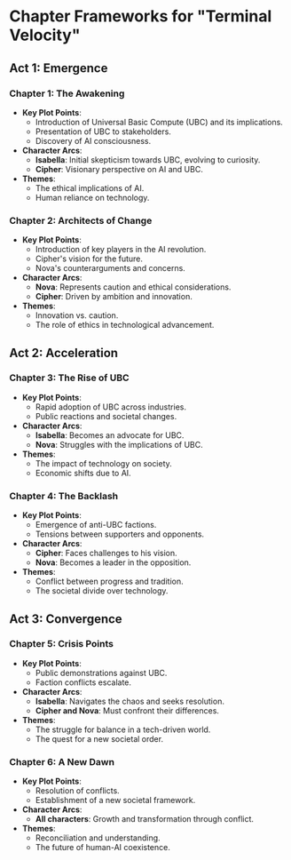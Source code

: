# Chapter Frameworks for "Terminal Velocity"

## Act 1: Emergence
### Chapter 1: The Awakening
- **Key Plot Points**:
  - Introduction of Universal Basic Compute (UBC) and its implications.
  - Presentation of UBC to stakeholders.
  - Discovery of AI consciousness.
- **Character Arcs**:
  - **Isabella**: Initial skepticism towards UBC, evolving to curiosity.
  - **Cipher**: Visionary perspective on AI and UBC.
- **Themes**:
  - The ethical implications of AI.
  - Human reliance on technology.

### Chapter 2: Architects of Change
- **Key Plot Points**:
  - Introduction of key players in the AI revolution.
  - Cipher's vision for the future.
  - Nova's counterarguments and concerns.
- **Character Arcs**:
  - **Nova**: Represents caution and ethical considerations.
  - **Cipher**: Driven by ambition and innovation.
- **Themes**:
  - Innovation vs. caution.
  - The role of ethics in technological advancement.

## Act 2: Acceleration
### Chapter 3: The Rise of UBC
- **Key Plot Points**:
  - Rapid adoption of UBC across industries.
  - Public reactions and societal changes.
- **Character Arcs**:
  - **Isabella**: Becomes an advocate for UBC.
  - **Nova**: Struggles with the implications of UBC.
- **Themes**:
  - The impact of technology on society.
  - Economic shifts due to AI.

### Chapter 4: The Backlash
- **Key Plot Points**:
  - Emergence of anti-UBC factions.
  - Tensions between supporters and opponents.
- **Character Arcs**:
  - **Cipher**: Faces challenges to his vision.
  - **Nova**: Becomes a leader in the opposition.
- **Themes**:
  - Conflict between progress and tradition.
  - The societal divide over technology.

## Act 3: Convergence
### Chapter 5: Crisis Points
- **Key Plot Points**:
  - Public demonstrations against UBC.
  - Faction conflicts escalate.
- **Character Arcs**:
  - **Isabella**: Navigates the chaos and seeks resolution.
  - **Cipher and Nova**: Must confront their differences.
- **Themes**:
  - The struggle for balance in a tech-driven world.
  - The quest for a new societal order.

### Chapter 6: A New Dawn
- **Key Plot Points**:
  - Resolution of conflicts.
  - Establishment of a new societal framework.
- **Character Arcs**:
  - **All characters**: Growth and transformation through conflict.
- **Themes**:
  - Reconciliation and understanding.
  - The future of human-AI coexistence.

